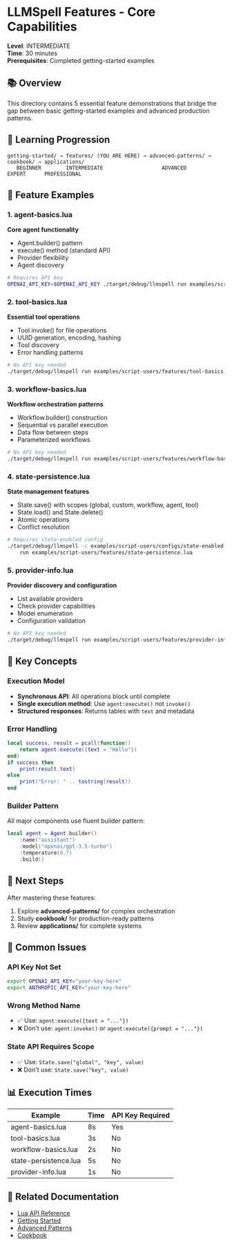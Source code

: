 # LLMSpell Features - Core Capabilities

**Level**: INTERMEDIATE  
**Time**: 30 minutes  
**Prerequisites**: Completed getting-started examples

## 📚 Overview

This directory contains 5 essential feature demonstrations that bridge the gap between basic getting-started examples and advanced production patterns.

## 🎯 Learning Progression

```
getting-started/ → features/ (YOU ARE HERE) → advanced-patterns/ → cookbook/ → applications/
   BEGINNER        INTERMEDIATE                   ADVANCED          EXPERT      PROFESSIONAL
```

## 📖 Feature Examples

### 1. agent-basics.lua
**Core agent functionality**
- Agent.builder() pattern
- execute() method (standard API)
- Provider flexibility
- Agent discovery

```bash
# Requires API key
OPENAI_API_KEY=$OPENAI_API_KEY ./target/debug/llmspell run examples/script-users/features/agent-basics.lua
```

### 2. tool-basics.lua
**Essential tool operations**
- Tool.invoke() for file operations
- UUID generation, encoding, hashing
- Tool discovery
- Error handling patterns

```bash
# No API key needed
./target/debug/llmspell run examples/script-users/features/tool-basics.lua
```

### 3. workflow-basics.lua
**Workflow orchestration patterns**
- Workflow.builder() construction
- Sequential vs parallel execution
- Data flow between steps
- Parameterized workflows

```bash
# No API key needed
./target/debug/llmspell run examples/script-users/features/workflow-basics.lua
```

### 4. state-persistence.lua
**State management features**
- State.save() with scopes (global, custom, workflow, agent, tool)
- State.load() and State.delete()
- Atomic operations
- Conflict resolution

```bash
# Requires state-enabled config
./target/debug/llmspell -c examples/script-users/configs/state-enabled.toml \
    run examples/script-users/features/state-persistence.lua
```

### 5. provider-info.lua
**Provider discovery and configuration**
- List available providers
- Check provider capabilities
- Model enumeration
- Configuration validation

```bash
# No API key needed
./target/debug/llmspell run examples/script-users/features/provider-info.lua
```

## 🔑 Key Concepts

### Execution Model
- **Synchronous API**: All operations block until complete
- **Single execution method**: Use `agent:execute()` not `invoke()`
- **Structured responses**: Returns tables with `text` and metadata

### Error Handling
```lua
local success, result = pcall(function()
    return agent:execute({text = "Hello"})
end)
if success then
    print(result.text)
else
    print("Error: " .. tostring(result))
end
```

### Builder Pattern
All major components use fluent builder pattern:
```lua
local agent = Agent.builder()
    :name("assistant")
    :model("openai/gpt-3.5-turbo")
    :temperature(0.7)
    :build()
```

## 🚀 Next Steps

After mastering these features:
1. Explore **advanced-patterns/** for complex orchestration
2. Study **cookbook/** for production-ready patterns
3. Review **applications/** for complete systems

## 📝 Common Issues

### API Key Not Set
```bash
export OPENAI_API_KEY="your-key-here"
export ANTHROPIC_API_KEY="your-key-here"
```

### Wrong Method Name
- ✅ Use: `agent:execute({text = "..."})`
- ❌ Don't use: `agent:invoke()` or `agent:execute({prompt = "..."})`

### State API Requires Scope
- ✅ Use: `State.save("global", "key", value)`
- ❌ Don't use: `State.save("key", value)`

## 📊 Execution Times

| Example | Time | API Key Required |
|---------|------|-----------------|
| agent-basics.lua | 8s | Yes |
| tool-basics.lua | 3s | No |
| workflow-basics.lua | 2s | No |
| state-persistence.lua | 5s | No |
| provider-info.lua | 1s | No |

## 🔗 Related Documentation

- [Lua API Reference](../../../docs/user-guide/api/lua/README.md)
- [Getting Started](../getting-started/README.md)
- [Advanced Patterns](../advanced-patterns/README.md)
- [Cookbook](../cookbook/README.md)